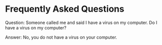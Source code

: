 # Frequently Asked Questions

Question: Someone called me and said I have a virus on my computer.  Do I have a virus on my computer?

Answer: No, you do not have a virus on your computer.

